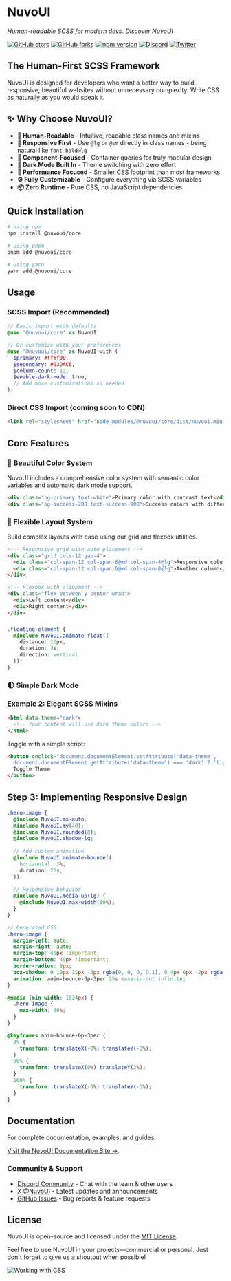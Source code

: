 # NuvoUI

_Human-readable SCSS for modern devs. Discover NuvoUI_

[![GitHub stars](https://img.shields.io/github/stars/NuvoUI/core?style=flat-square&color=FFB000)](https://github.com/NuvoUI/core)
[![GitHub forks](https://img.shields.io/github/forks/NuvoUI/core?style=flat-square&color=FFB000)](https://github.com/NuvoUI/core)
[![npm version](https://img.shields.io/npm/v/@nuvoui/core?style=flat-square&color=FF6F00)](https://www.npmjs.com/package/@nuvoui/core)
[![Discord](https://img.shields.io/discord/912696886734364743?style=flat-square&label=Discord&color=5865F2)](https://discord.gg/dhxxKTK5Zx)
[![Twitter](https://img.shields.io/badge/Twitter-@NuvoUI-1DA1F2?style=flat-square)](https://x.com/NuvoUI)

## The Human-First SCSS Framework

NuvoUI is designed for developers who want a better way to build responsive, beautiful websites without unnecessary complexity. Write CSS as naturally as you would speak it.

## ✨ Why Choose NuvoUI?

- **💬 Human-Readable** - Intuitive, readable class names and mixins
- **📱 Responsive First** - Use `@lg` or `@sm` directly in class names - being natural like `font-bold@lg`
- **🧩 Component-Focused** - Container queries for truly modular design
- **🌙 Dark Mode Built In** - Theme switching with zero effort
- **🚀 Performance Focused** - Smaller CSS footprint than most frameworks
- **⚙️ Fully Customizable** - Configure everything via SCSS variables
- **📦 Zero Runtime** - Pure CSS, no JavaScript dependencies

## Quick Installation

```bash
# Using npm
npm install @nuvoui/core

# Using pnpm
pnpm add @nuvoui/core

# Using yarn
yarn add @nuvoui/core
```

## Usage

### SCSS Import (Recommended)

```scss
// Basic import with defaults
@use '@nuvoui/core' as NuvoUI;

// Or customize with your preferences
@use '@nuvoui/core' as NuvoUI with (
  $primary: #ff6f00,
  $secondary: #03DAC6,
  $column-count: 12,
  $enable-dark-mode: true,
  // Add more customizations as needed
);
```
### Direct CSS Import (coming soon to CDN)

```html
<link rel="stylesheet" href="node_modules/@nuvoui/core/dist/nuvoui.min.css">
```

## Core Features

### 🎨 Beautiful Color System

NuvoUI includes a comprehensive color system with semantic color variables and automatic dark mode support.

```html
<div class="bg-primary text-white">Primary color with contrast text</div>
<div class="bg-success-200 text-success-900">Success colors with different shades</div>
```

### 📐 Flexible Layout System

Build complex layouts with ease using our grid and flexbox utilities.


```html
<!-- Responsive grid with auto placement -->
<div class="grid cols-12 gap-4">
  <div class="col-span-12 col-span-6@md col-span-4@lg">Responsive column</div>
  <div class="col-span-12 col-span-6@md col-span-8@lg">Another column</div>
</div>

<!-- Flexbox with alignment -->
<div class="flex between y-center wrap">
  <div>Left content</div>
  <div>Right content</div>
</div>
```

### 
```scss
.floating-element {
  @include NuvoUI.animate-float((
    distance: 10px,
    duration: 3s,
    direction: vertical
  ));
}
```

### 🌓 Simple Dark Mode


### Example 2: Elegant SCSS Mixins

```html
<html data-theme="dark">
  <!-- Your content will use dark theme colors -->
</html>
```

Toggle with a simple script:

```html
<button onclick="document.documentElement.setAttribute('data-theme', 
  document.documentElement.getAttribute('data-theme') === 'dark' ? 'light' : 'dark')">
  Toggle Theme
</button>
```

## Step 3: Implementing Responsive Design

```scss
.hero-image {
  @include NuvoUI.mx-auto;
  @include NuvoUI.my(40);
  @include NuvoUI.rounded(8);
  @include NuvoUI.shadow-lg;
  
  // Add custom animation
  @include NuvoUI.animate-bounce((
    horizontal: 3%,
    duration: 25s,
  ));
  
  // Responsive behavior
  @include NuvoUI.media-up(lg) {
    @include NuvoUI.max-width(80%);
  }
}

// Generated CSS:
.hero-image {
  margin-left: auto;
  margin-right: auto;
  margin-top: 40px !important;
  margin-bottom: 40px !important;
  border-radius: 8px;
  box-shadow: 0 10px 15px -3px rgba(0, 0, 0, 0.1), 0 4px 6px -2px rgba(0, 0, 0, 0.05);
  animation: anim-bounce-0p-3per 25s ease-in-out infinite;
}

@media (min-width: 1024px) {
  .hero-image {
    max-width: 80%;
  }
}

@keyframes anim-bounce-0p-3per {
  0% {
    transform: translateX(-0%) translateY(-3%);
  }
  50% {
    transform: translateX(0%) translateY(3%);
  }
  100% {
    transform: translateX(-0%) translateY(-3%);
  }
}
```


## Documentation

For complete documentation, examples, and guides:

[Visit the NuvoUI Documentation Site →](https://nuvoui.io/).


### Community & Support

- [Discord Community](https://discord.gg/nWGsbQKE) - Chat with the team & other users
- [X @NuvoUI](https://x.com/NuvoUi) - Latest updates and announcements
- [GitHub Issues](https://github.com/NuvoUI/core/issues) - Bug reports & feature requests


## License

NuvoUI is open-source and licensed under the [MIT License](https://github.com/NuvoUI/core/blob/main/LICENSE).

Feel free to use NuvoUI in your projects—commercial or personal. Just don't forget to give us a shoutout when possible!

![Working with CSS](https://media2.giphy.com/media/v1.Y2lkPTc5MGI3NjExYjV3ZDhyeWp0bno2aTBjMzd5bTltazg0Y29mM2czeDl1aHNxam8xbSZlcD12MV9pbnRlcm5hbF9naWZfYnlfaWQmY3Q9Zw/yYSSBtDgbbRzq/giphy.webp)
